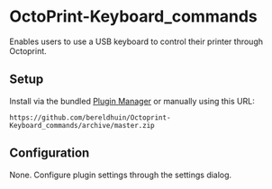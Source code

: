 # OctoPrint-Keyboard_commands

Enables users to use a USB keyboard to control their printer through Octoprint.

## Setup

Install via the bundled [Plugin Manager](https://docs.octoprint.org/en/master/bundledplugins/pluginmanager.html)
or manually using this URL:

    https://github.com/bereldhuin/Octoprint-Keyboard_commands/archive/master.zip


## Configuration

None. Configure plugin settings through the settings dialog.
